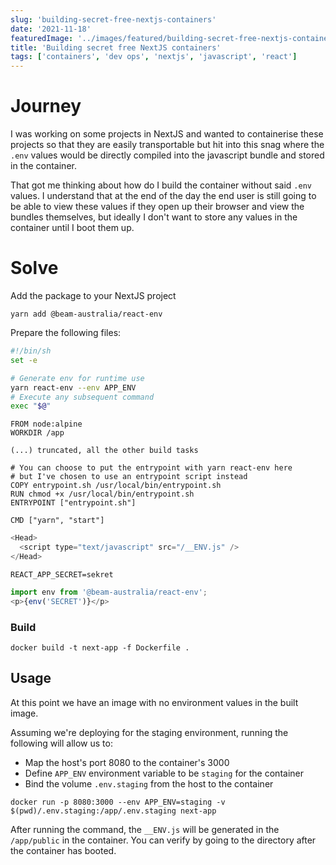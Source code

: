```yaml
---
slug: 'building-secret-free-nextjs-containers'
date: '2021-11-18'
featuredImage: '../images/featured/building-secret-free-nextjs-containers.png'
title: 'Building secret free NextJS containers'
tags: ['containers', 'dev ops', 'nextjs', 'javascript', 'react']
---
```


# Journey

I was working on some projects in NextJS and wanted to containerise these projects so that they are easily transportable but hit into this snag where the `.env` values would be directly compiled into the javascript bundle and stored in the container.

That got me thinking about how do I build the container without said `.env` values. I understand that at the end of the day the end user is still going to be able to view these values if they open up their browser and view the bundles themselves, but ideally I don't want to store any values in the container until I boot them up.

# Solve

Add the package to your NextJS project

```bash:title=terminal
yarn add @beam-australia/react-env
```

Prepare the following files:

```bash:title=entrypoint.sh
#!/bin/sh
set -e

# Generate env for runtime use
yarn react-env --env APP_ENV
# Execute any subsequent command
exec "$@"
```

```dockerfile:title=Dockerfile
FROM node:alpine
WORKDIR /app

(...) truncated, all the other build tasks

# You can choose to put the entrypoint with yarn react-env here
# but I've chosen to use an entrypoint script instead
COPY entrypoint.sh /usr/local/bin/entrypoint.sh
RUN chmod +x /usr/local/bin/entrypoint.sh
ENTRYPOINT ["entrypoint.sh"]

CMD ["yarn", "start"]
```

```jsx:title=__document.js
<Head>
  <script type="text/javascript" src="/__ENV.js" />
</Head>
```

```dotenv:title=.env.staging
REACT_APP_SECRET=sekret
```

```jsx:title=page.js
import env from '@beam-australia/react-env';
<p>{env('SECRET')}</p>
```

### Build

```bash:title=terminal
docker build -t next-app -f Dockerfile .
```

## Usage

At this point we have an image with no environment values in the built image.

Assuming we're deploying for the staging environment, running the following will allow us to:

- Map the host's port 8080 to the container's 3000
- Define `APP_ENV` environment variable to be `staging` for the container
- Bind the volume `.env.staging` from the host to the container

```bash:title=terminal
docker run -p 8080:3000 --env APP_ENV=staging -v $(pwd)/.env.staging:/app/.env.staging next-app
```

After running the command, the `__ENV.js` will be generated in the `/app/public` in the container. You can verify by going to the directory after the container has booted.
